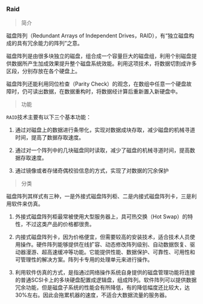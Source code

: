 ### Raid

> 简介

磁盘阵列（Redundant Arrays of Independent Drives，RAID），有“独立磁盘构成的具有冗余能力的阵列”之意。
 
磁盘阵列是由很多块独立的磁盘，组合成一个容量巨大的磁盘组，利用个别磁盘提供数据所产生加成效果提升整个磁盘系统效能。利用这项技术，将数据切割成许多区段，分别存放在各个硬盘上。

磁盘阵列还能利用同位检查（Parity Check）的观念，在数组中任意一个硬盘故障时，仍可读出数据，在数据重构时，将数据经计算后重新置入新硬盘中。

> 功能

`RAID`技术主要有以下三个基本功能：

1. 通过对磁盘上的数据进行条带化，实现对数据成块存取，减少磁盘的机械寻道时间，提高了数据存取速度。 

2. 通过对一个阵列中的几块磁盘同时读取，减少了磁盘的机械寻道时间，提高数据存取速度。

3. 通过镜像或者存储奇偶校验信息的方式，实现了对数据的冗余保护

> 分类

磁盘阵列其样式有三种，一是外接式磁盘阵列柜、二是内接式磁盘阵列卡，三是利用软件来仿真。

1. 外接式磁盘阵列柜最常被使用大型服务器上，具可热交换（Hot Swap）的特性，不过这类产品的价格都很贵。

2. 内接式磁盘阵列卡，因为价格便宜，但需要较高的安装技术，适合技术人员使用操作。硬件阵列能够提供在线扩容、动态修改阵列级别、自动数据恢复、驱动器漫游、超高速缓冲等功能。它能提供性能、数据保护、可靠性、可用性和可管理性的解决方案。阵列卡专用的处理单元来进行操作。 

3. 利用软件仿真的方式，是指通过网络操作系统自身提供的磁盘管理功能将连接的普通SCSI卡上的多块硬盘配置成逻辑盘，组成阵列。软件阵列可以提供数据冗余功能，但是磁盘子系统的性能会有所降低，有的降低幅度还比较大，达30%左右。因此会拖累机器的速度，不适合大数据流量的服务器。